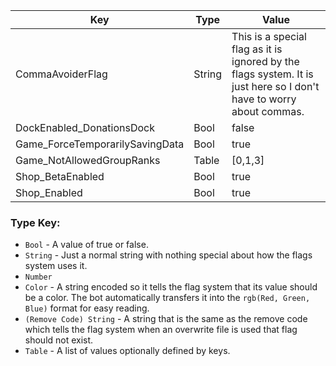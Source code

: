 | Key | Type | Value |
|-|-|-|
| CommaAvoiderFlag | String | This is a special flag as it is ignored by the flags system. It is just here so I don't have to worry about commas. |
| DockEnabled_DonationsDock | Bool | false |
| Game_ForceTemporarilySavingData | Bool | true |
| Game_NotAllowedGroupRanks | Table | [0,1,3] |
| Shop_BetaEnabled | Bool | true |
| Shop_Enabled | Bool | true |

### Type Key:

* `Bool` - A value of true or false.
* `String` - Just a normal string with nothing special about how the flags system uses it.
* `Number`
* `Color` - A string encoded so it tells the flag system that its value should be a color. The bot automatically transfers it into the `rgb(Red, Green, Blue)` format for easy reading.
* `(Remove Code) String` - A string that is the same as the remove code which tells the flag system when an overwrite file is used that flag should not exist.
* `Table` - A list of values optionally defined by keys.